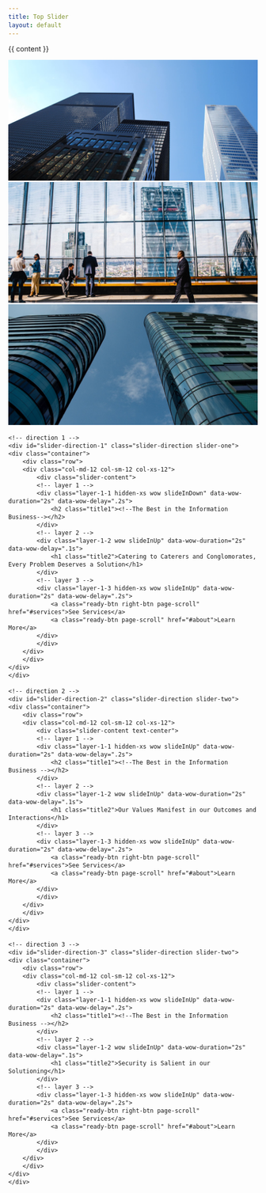 ```yaml
---
title: Top Slider
layout: default
---
```


{{ content }}

<!-- Start Slider Area -->
<div id="home" class="slider-area">
<div class="bend niceties preview-2">
    <div id="ensign-nivoslider" class="slides">
    <img src="img/slider/slider1.jpg" alt="" title="#slider-direction-1" />
    <img src="img/slider/slider2.jpg" alt="" title="#slider-direction-2" />
    <img src="img/slider/slider3.jpg" alt="" title="#slider-direction-3" />
    </div>

    <!-- direction 1 -->
    <div id="slider-direction-1" class="slider-direction slider-one">
    <div class="container">
        <div class="row">
        <div class="col-md-12 col-sm-12 col-xs-12">
            <div class="slider-content">
            <!-- layer 1 -->
            <div class="layer-1-1 hidden-xs wow slideInDown" data-wow-duration="2s" data-wow-delay=".2s">
                <h2 class="title1"><!--The Best in the Information Business--></h2>
            </div>
            <!-- layer 2 -->
            <div class="layer-1-2 wow slideInUp" data-wow-duration="2s" data-wow-delay=".1s">
                <h1 class="title2">Catering to Caterers and Conglomorates, Every Problem Deserves a Solution</h1>
            </div>
            <!-- layer 3 -->
            <div class="layer-1-3 hidden-xs wow slideInUp" data-wow-duration="2s" data-wow-delay=".2s">
                <a class="ready-btn right-btn page-scroll" href="#services">See Services</a>
                <a class="ready-btn page-scroll" href="#about">Learn More</a>
            </div>
            </div>
        </div>
        </div>
    </div>
    </div>

    <!-- direction 2 -->
    <div id="slider-direction-2" class="slider-direction slider-two">
    <div class="container">
        <div class="row">
        <div class="col-md-12 col-sm-12 col-xs-12">
            <div class="slider-content text-center">
            <!-- layer 1 -->
            <div class="layer-1-1 hidden-xs wow slideInUp" data-wow-duration="2s" data-wow-delay=".2s">
                <h2 class="title1"><!--The Best in the Information Business --></h2>
            </div>
            <!-- layer 2 -->
            <div class="layer-1-2 wow slideInUp" data-wow-duration="2s" data-wow-delay=".1s">
                <h1 class="title2">Our Values Manifest in our Outcomes and Interactions</h1>
            </div>
            <!-- layer 3 -->
            <div class="layer-1-3 hidden-xs wow slideInUp" data-wow-duration="2s" data-wow-delay=".2s">
                <a class="ready-btn right-btn page-scroll" href="#services">See Services</a>
                <a class="ready-btn page-scroll" href="#about">Learn More</a>
            </div>
            </div>
        </div>
        </div>
    </div>
    </div>

    <!-- direction 3 -->
    <div id="slider-direction-3" class="slider-direction slider-two">
    <div class="container">
        <div class="row">
        <div class="col-md-12 col-sm-12 col-xs-12">
            <div class="slider-content">
            <!-- layer 1 -->
            <div class="layer-1-1 hidden-xs wow slideInUp" data-wow-duration="2s" data-wow-delay=".2s">
                <h2 class="title1"><!--The Best in the Information Business --></h2>
            </div>
            <!-- layer 2 -->
            <div class="layer-1-2 wow slideInUp" data-wow-duration="2s" data-wow-delay=".1s">
                <h1 class="title2">Security is Salient in our Solutioning</h1>
            </div>
            <!-- layer 3 -->
            <div class="layer-1-3 hidden-xs wow slideInUp" data-wow-duration="2s" data-wow-delay=".2s">
                <a class="ready-btn right-btn page-scroll" href="#services">See Services</a>
                <a class="ready-btn page-scroll" href="#about">Learn More</a>
            </div>
            </div>
        </div>
        </div>
    </div>
    </div>
</div>
</div>
<!-- End Slider Area -->